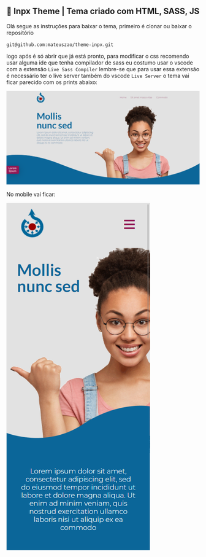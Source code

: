 ## 🎨 Inpx Theme | Tema criado com HTML, SASS, JS

Olá segue as instruções para baixar o tema, primeiro é clonar ou baixar o repositório 

```
git@github.com:mateuszao/theme-inpx.git
```

logo após é só abrir que já está pronto, para modificar o css recomendo usar alguma ide que tenha compilador de sass eu costumo usar o vscode com a extensão ``Live Sass Compiler`` lembre-se que para usar essa extensão é necessário ter o live server também do vscode ``Live Server``  o tema vai ficar parecido com os prints abaixo:

<img src='img/README-IMG/print-01.png'>

No mobile vai ficar:

<img src='img/README-IMG/print-02.png'> 